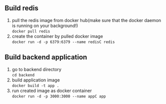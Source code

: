 ## Build redis
1. pull the redis image from docker hub(make sure that the docker daemon is running on your background!) \
`docker pull redis`
2. create the container by pulled docker image \
`docker run -d -p 6379:6379 --name redisC redis`

## Build backend application
1. go to backend directory \
`cd backend`
2. build application image \
`docker build -t app .`
3. run created image as docker container \
`docker run -d -p 3000:3000 --name appC app`
